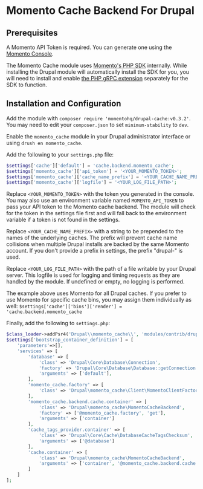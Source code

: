 # Momento Cache Backend For Drupal

## Prerequisites

A Momento API Token is required. You can generate one using the [Momento Console](https://console.gomomento.com/).

The Momento Cache module uses [Momento's PHP SDK](https://docs.momentohq.com/cache/develop/sdks/php) internally. While installing the Drupal module will automatically install the SDK for you, you will need to install and enable [the PHP gRPC extension](https://github.com/grpc/grpc/blob/master/src/php/README.md) separately for the SDK to function.

## Installation and Configuration

Add the module with `composer require 'momentohq/drupal-cache:v0.3.2'`. You may need to edit your `composer.json` to set `minimum-stability` to `dev`.

Enable the `momento_cache` module in your Drupal administrator interface or using `drush en momento_cache`.  

Add the following to your `settings.php` file: 

```php
$settings['cache']['default'] = 'cache.backend.momento_cache';
$settings['momento_cache']['api_token'] = '<YOUR_MOMENTO_TOKEN>';
$settings['momento_cache']['cache_name_prefix'] = '<YOUR_CACHE_NAME_PREFIX>';
$settings['momento_cache']['logfile'] = '<YOUR_LOG_FILE_PATH>';
```

Replace `<YOUR_MOMENTO_TOKEN>` with the token you generated in the console. You may also use an environment variable named `MOMENTO_API_TOKEN` to pass your API token to the Momento cache backend. The module will check for the token in the settings file first and will fall back to the environment variable if a token is not found in the settings.

Replace `<YOUR_CACHE_NAME_PREFIX>` with a string to be prepended to the names of the underlying caches. The prefix will prevent cache name collisions when multiple Drupal installs are backed by the same Momento account. If you don't provide a prefix in settings, the prefix "drupal-" is used.

Replace `<YOUR_LOG_FILE_PATH>` with the path of a file writable by your Drupal server. This logfile is used for logging and timing requests as they are handled by the module. If undefined or empty, no logging is performed.

The example above uses Momento for all Drupal caches. If you prefer to use Momento for specific cache bins, you may assign them individually as well: `$settings['cache']['bins']['render'] = 'cache.backend.momento_cache` 

Finally, add the following to `settings.php`:

```php
$class_loader->addPsr4('Drupal\\momento_cache\\', 'modules/contrib/drupal-cache/src');
$settings['bootstrap_container_definition'] = [
    'parameters'=>[],
    'services' => [
        'database' => [
            'class' => 'Drupal\Core\Database\Connection',
            'factory' => 'Drupal\Core\Database\Database::getConnection',
            'arguments' => ['default'],
        ],
        'momento_cache.factory' => [
            'class' => 'Drupal\momento_cache\Client\MomentoClientFactory'
        ],
        'momento_cache.backend.cache.container' => [
            'class' => 'Drupal\momento_cache\MomentoCacheBackend',
            'factory' => ['@momento_cache.factory', 'get'],
            'arguments' => ['container']
        ],
        'cache_tags_provider.container' => [
            'class' => 'Drupal\Core\Cache\DatabaseCacheTagsChecksum',
            'arguments' => ['@database']
        ],
        'cache.container' => [
            'class' => 'Drupal\momento_cache\MomentoCacheBackend',
            'arguments' => ['container', '@momento_cache.backend.cache.container', '@cache_tags_provider.container']
        ]
    ]
];
```
